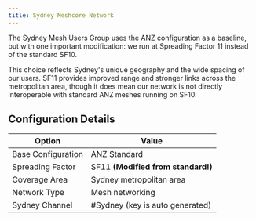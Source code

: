 ```yaml
---
title: Sydney Meshcore Network
---
```


The Sydney Mesh Users Group uses the ANZ configuration as a baseline, but with one important modification: we run at Spreading Factor 11 instead of the standard SF10.

This choice reflects Sydney's unique geography and the wide spacing of our users. SF11 provides improved range and stronger links across the metropolitan area, though it does mean our network is not directly interoperable with standard ANZ meshes running on SF10.

## Configuration Details

| Option             | Value                              |
|--------------------|------------------------------------|
| Base Configuration | ANZ Standard                       |
| Spreading Factor   | SF11 **(Modified from standard!)** |
| Coverage Area      | Sydney metropolitan area           |
| Network Type       | Mesh networking                    |
| Sydney Channel     | #Sydney (key is auto generated)    |
